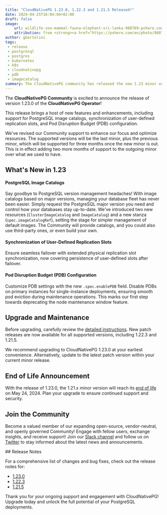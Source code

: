```yaml
---
title: "CloudNativePG 1.23.0, 1.22.3 and 1.21.5 Released!"
date: 2024-04-25T16:04:04+02:00
draft: false
image:
    url: wildlife-zoo-mammal-fauna-elephant-sri-lanka-988769-pxhere.com.jpg
    attribution: from <strong><a href="https://pxhere.com/en/photo/988769?utm_content=clipUser&utm_medium=referral&utm_source=pxhere">PxHere</a></strong>
author: gbartolini
tags:
 - release
 - postgresql
 - postgres
 - kubernetes
 - k8s
 - cloudnativepg
 - pdb
 - imagecatalog
summary: The CloudNativePG community has released the new 1.23 minor version and a new update for the supported 1.22 and 1.21 versions of the CloudNativePG operator.
---
```

The **CloudNativePG Community** is excited to announce the release of version
1.23.0 of the **CloudNativePG Operator**!

This release brings a host of new features and enhancements, including support
for PostgreSQL image catalogs, synchronization of user-defined replication
slots, and Pod Disruption Budget (PDB) configuration.

We've revised our Community support to enhance our focus and optimize resources.
The supported versions will be the last minor, plus the previous minor, which will be
supported for three months once the new minor is out.
This is in effect adding two more months of support to the outgoing minor over
what we used to have.

## What's New in 1.23

#### PostgreSQL Image Catalogs

Say goodbye to PostgreSQL version management headaches! With image catalogs
based on major versions, managing your database fleet has never been easier.
Simply request the PostgreSQL major version you need and control how your
databases stay up-to-date. We've introduced two new resources
(`ClusterImageCatalog` and `ImageCatalog`) and a new stanza
(`spec.imageCatalogRef`), setting the stage for simpler management of default 
images.
The Community will provide catalogs, and you could also use third-party ones,
or even build your own.

#### Synchronization of User-Defined Replication Slots

Ensure seamless failover with extended physical replication slot
synchronization, now covering persistence of user-defined slots after failover.

#### Pod Disruption Budget (PDB) Configuration

Customize PDB settings with the new `.spec.enablePDB` field. Disable PDBs
on primary instances for single-instance deployments, ensuring smooth pod
eviction during maintenance operations. This marks our first step towards
deprecating the node maintenance window feature.

## Upgrade and Maintenance

Before upgrading, carefully review the
[detailed instructions](https://cloudnative-pg.io/documentation/current/installation_upgrade/#upgrading-to-1230-1223-or-1215).
New patch releases are now available for all supported versions, including
1.22.3 and 1.21.5.

We recommend upgrading to CloudNativePG 1.23.0 at your earliest convenience.
Alternatively, update to the latest patch version within your current minor
release.

## End of Life Announcement

With the release of 1.23.0, the 1.21.x minor version will reach its [end of
life](https://cloudnative-pg.io/documentation/1.23/supported_releases/#support-status-of-cloudnativepg-releases)
on May 24, 2024. Plan your upgrade to ensure continued support and
security.

## Join the Community

Become a valued member of our expanding open-source, vendor-neutral, and openly
governed Community! Engage with fellow users, exchange insights, and receive
support! Join our [Slack channel](https://cloudnativepg.slack.com/join/shared_invite/zt-237bhehx3-htDW2kz2hKJxEhn1W4VTnw#/shared-invite/email)
and follow us on [Twitter](https://twitter.com/CloudNativePg) to stay informed
about the latest news and announcements.

## Release Notes

For a comprehensive list of changes and bug fixes, check out the release notes
for:

- [1.23.0](https://cloudnative-pg.io/documentation/1.23/release_notes/v1.23/)
- [1.22.3](https://cloudnative-pg.io/documentation/1.22/release_notes/v1.22/)
- [1.21.5](https://cloudnative-pg.io/documentation/1.21/release_notes/v1.21/)

Thank you for your ongoing support and engagement with CloudNativePG! Upgrade
today and unlock the full potential of your PostgreSQL deployments.

<!--
# About CloudNativePG

[CloudNativePG](https://cloudnative-pg.io) stands as a groundbreaking
open-source Kubernetes Operator designed explicitly for PostgreSQL workloads.
Seamlessly orchestrating the entire life cycle of a PostgreSQL cluster,
CloudNativePG takes charge from bootstrapping and configuration to ensuring
high availability, connection routing, and comprehensive backup and disaster
recovery mechanisms.
Leveraging PostgreSQL's native streaming replication, CloudNativePG efficiently
distributes data across pods, nodes, and zones, utilizing standard Kubernetes
patterns. This enables seamless scaling of replicas in a Kubernetes-native
manner, with the operator autonomously and safely reconfiguring replication as
needed.
Originally conceived and supported by [EDB](https://www.enterprisedb.com/),
CloudNativePG represents a paradigm shift in managing PostgreSQL workloads
within Kubernetes environments.

-->
<!--
Tweet
Excited to announce the release of #CloudNativePG versions 1.23.0, 1.22.3, and 1.21.5! 🚀 Update now for new features like image catalogs, user-defined replication slots synchronization, and PDB configuration. Enhance usability and squash bugs with the latest upgrade.

Learn more: https://cloudnative-pg.io/blog/cloudnative-pg-1-23.0-released/!

#PostgreSQL #operator #Kubernetes #databases #postgres

--->
